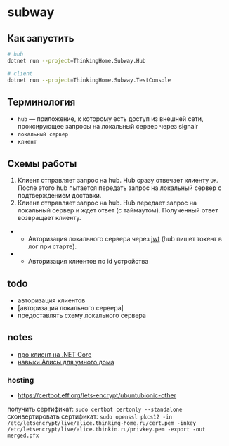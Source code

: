 # subway

## Как запустить

```bash
# hub
dotnet run --project=ThinkingHome.Subway.Hub

# client
dotnet run --project=ThinkingHome.Subway.TestConsole
```

## Терминология

- `hub` — приложение, к которому есть доступ из внешней сети, проксирующее запросы на локальный сервер через signalr
- `локальный сервер`
- `клиент`

## Схемы работы

1. Клиент отправляет запрос на hub. Hub сразу отвечает клиенту `OK`. После этого hub пытается передать запрос на локальный сервер с подтверждением доставки.
2. Клиент отправляет запрос на hub. Hub передает запрос на локальный сервер и ждет ответ (с таймаутом). Полученный ответ возвращает клиенту.

- * Авторизация локального сервера через [jwt]((https://docs.microsoft.com/ru-ru/aspnet/core/signalr/authn-and-authz?view=aspnetcore-3.1)) (hub пишет токент в лог при старте).
- * Авторизация клиентов по id устройства

## todo

- авторизация клиентов
- [авторизация локального сервера]
- предоставлять схему локального сервера

## notes

- [про клиент на .NET Core](https://docs.microsoft.com/ru-ru/aspnet/core/signalr/dotnet-client?view=aspnetcore-3.1)
- [навыки Алисы для умного дома](https://yandex.ru/dev/dialogs/alice/doc/smart-home/reference/post-action-docpage/)

### hosting

- https://certbot.eff.org/lets-encrypt/ubuntubionic-other

получить сертификат: `sudo certbot certonly --standalone`
сконвертировать сертификат: `sudo openssl pkcs12 -in /etc/letsencrypt/live/alice.thinking-home.ru/cert.pem -inkey /etc/letsencrypt/live/alice.thinkin.ru/privkey.pem -export -out merged.pfx`
